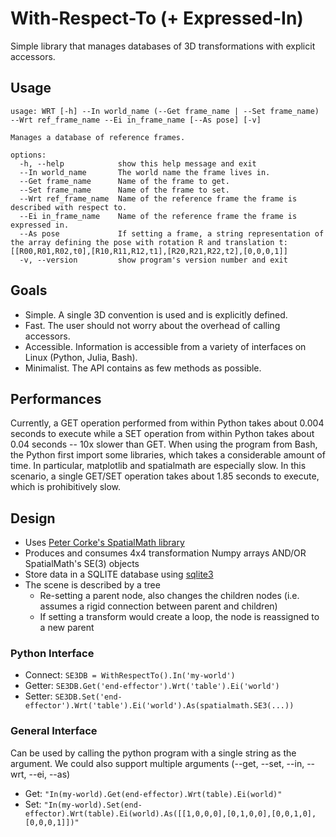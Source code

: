 # With-Respect-To (+ Expressed-In)
Simple library that manages databases of 3D transformations with explicit accessors.

## Usage
```
usage: WRT [-h] --In world_name (--Get frame_name | --Set frame_name) --Wrt ref_frame_name --Ei in_frame_name [--As pose] [-v]

Manages a database of reference frames.

options:
  -h, --help            show this help message and exit
  --In world_name       The world name the frame lives in.
  --Get frame_name      Name of the frame to get.
  --Set frame_name      Name of the frame to set.
  --Wrt ref_frame_name  Name of the reference frame the frame is described with respect to.
  --Ei in_frame_name    Name of the reference frame the frame is expressed in.
  --As pose             If setting a frame, a string representation of the array defining the pose with rotation R and translation t: [[R00,R01,R02,t0],[R10,R11,R12,t1],[R20,R21,R22,t2],[0,0,0,1]]
  -v, --version         show program's version number and exit
```

## Goals
- Simple. A single 3D convention is used and is explicitly defined.
- Fast. The user should not worry about the overhead of calling accessors.
- Accessible. Information is accessible from a variety of interfaces on Linux (Python, Julia, Bash).
- Minimalist. The API contains as few methods as possible.

## Performances
Currently, a GET operation performed from within Python takes about 0.004 seconds to execute while a SET operation from within Python takes about 0.04 seconds -- 10x slower than GET.
When using the program from Bash, the Python first import some libraries, which takes a considerable amount of time. In particular, matplotlib and spatialmath are especially slow. In this scenario, a single GET/SET operation takes about 1.85 seconds to execute, which is prohibitively slow.

## Design
- Uses [Peter Corke's SpatialMath library](https://github.com/petercorke/spatialmath-python)
- Produces and consumes 4x4 transformation Numpy arrays AND/OR SpatialMath's SE(3) objects
- Store data in a SQLITE database using [sqlite3](https://docs.python.org/3/library/sqlite3.html)
- The scene is described by a tree
  - Re-setting a parent node, also changes the children nodes (i.e. assumes a rigid connection between parent and children)
  - If setting a transform would create a loop, the node is reassigned to a new parent
 
### Python Interface
- Connect: `SE3DB = WithRespectTo().In('my-world')`
- Getter: `SE3DB.Get('end-effector').Wrt('table').Ei('world')`
- Setter: `SE3DB.Set('end-effector').Wrt('table').Ei('world').As(spatialmath.SE3(...))`

### General Interface
Can be used by calling the python program with a single string as the argument. We could also support multiple arguments (--get, --set, --in, --wrt, --ei, --as)
- Get: `"In(my-world).Get(end-effector).Wrt(table).Ei(world)"`
- Set: `"In(my-world).Set(end-effector).Wrt(table).Ei(world).As([[1,0,0,0],[0,1,0,0],[0,0,1,0],[0,0,0,1]])"`

